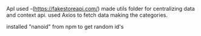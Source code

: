 ApI used -(https://fakestoreapi.com/)
made utils folder for centralizing data and context api.
used Axios to fetch data
making the categories.

installed "nanoid" from npm to get random id's
